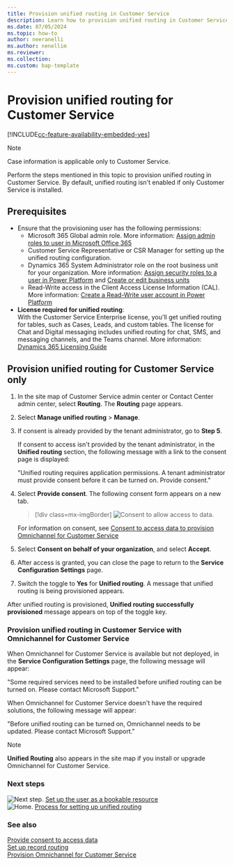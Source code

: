 ```yaml
---
title: Provision unified routing in Customer Service
description: Learn how to provision unified routing in Customer Service.
ms.date: 07/05/2024
ms.topic: how-to
author: neeranelli
ms.author: nenellim
ms.reviewer:
ms.collection:
ms.custom: bap-template
---
```


# Provision unified routing for Customer Service

[!INCLUDE[cc-feature-availability-embedded-yes](../../includes/cc-feature-availability-embedded-yes.md)]

> [!NOTE]
> Case information is applicable only to Customer Service.

Perform the steps mentioned in this topic to provision unified routing in Customer Service. By default, unified routing isn't enabled if only Customer Service is installed.

## Prerequisites

- Ensure that the provisioning user has the following permissions:
  - Microsoft 365 Global admin role. More information: [Assign admin roles to user in Microsoft Office 365](/microsoft-365/admin/add-users/assign-admin-roles)
  - Customer Service Representative or CSR Manager for setting up the unified routing configuration.
  - Dynamics 365 System Administrator role on the root business unit for your organization. More information: [Assign security roles to a user in Power Platform](/power-platform/admin/assign-security-roles) and [Create or edit business units](/power-platform/admin/create-edit-business-units)
  - Read-Write access in the Client Access License Information (CAL). More information: [Create a Read-Write user account in Power Platform](/power-platform/admin/create-users#create-a-read-write-user-account)
- **License required for unified routing**:  
With the Customer Service Enterprise license, you'll get unified routing for tables, such as Cases, Leads, and custom tables. The license for Chat and Digital messaging includes unified routing for chat, SMS, and messaging channels, and the Teams channel. More information: [Dynamics 365 Licensing Guide](https://go.microsoft.com/fwlink/?LinkId=866544)

## Provision unified routing for Customer Service only

1. In the site map of Customer Service admin center or Contact Center admin center, select **Routing**. The **Routing** page appears.
   
1. Select **Manage unified routing** > **Manage**.

1. If consent is already provided by the tenant administrator, go to **Step 5**.

    If consent to access isn't provided by the tenant administrator, in the **Unified routing** section, the following message with a link to the consent page is displayed:

      "Unified routing requires application permissions. A tenant administrator must provide consent before it can be turned on. Provide consent."

1. Select **Provide consent**. The following consent form appears on a new tab.

    > [!div class=mx-imgBorder]
    > ![Consent to allow access to data.](../media/data-consent.png "Consent to allow access to data")

    For information on consent, see [Consent to access data to provision Omnichannel for Customer Service](../implement/data-access-consent.md)

1. Select **Consent on behalf of your organization**, and select **Accept**.

1. After access is granted, you can close the page to return to the **Service Configuration Settings** page.

1. Switch the toggle to **Yes** for **Unified routing**. A message that unified routing is being provisioned appears.

After unified routing is provisioned, **Unified routing successfully provisioned** message appears on top of the toggle key.

### Provision unified routing in Customer Service with Omnichannel for Customer Service

When Omnichannel for Customer Service is available but not deployed, in the **Service Configuration Settings** page, the following message will appear:

  "Some required services need to be installed before unified routing can be turned on. Please contact Microsoft Support."

When Omnichannel for Customer Service doesn't have the required solutions, the following message will appear:

  "Before unified routing can be turned on, Omnichannel needs to be updated. Please contact Microsoft Support."

> [!NOTE]
> **Unified Routing** also appears in the site map if you install or upgrade Omnichannel for Customer Service.

### Next steps

![Next step.](../media/right-arrow.png) [Set up the user as a bookable resource](users-user-profiles.md)  
![Home.](../media/home-button.png) [Process for setting up unified routing](set-up-routing-process.md)  

### See also

[Provide consent to access data](../implement/data-access-consent.md)  
[Set up record routing](set-up-record-routing.md)  
[Provision Omnichannel for Customer Service](../implement/omnichannel-provision-license.md)  
